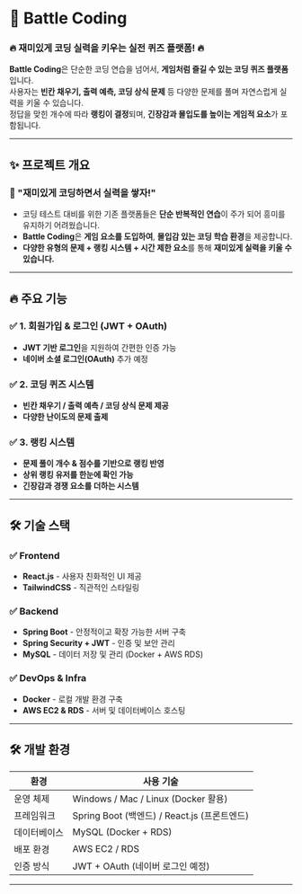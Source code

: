 # 🚀 Battle Coding

### **🔥 재미있게 코딩 실력을 키우는 실전 퀴즈 플랫폼! 🔥**

**Battle Coding**은 단순한 코딩 연습을 넘어서, **게임처럼 즐길 수 있는 코딩 퀴즈 플랫폼**입니다.  
사용자는 **빈칸 채우기, 출력 예측, 코딩 상식 문제** 등 다양한 문제를 풀며 자연스럽게 실력을 키울 수 있습니다.  
정답을 맞힌 개수에 따라 **랭킹이 결정**되며, **긴장감과 몰입도를 높이는 게임적 요소**가 포함됩니다.

---

## **✨ 프로젝트 개요**
### **🚀 "재미있게 코딩하면서 실력을 쌓자!"**
- 코딩 테스트 대비를 위한 기존 플랫폼들은 **단순 반복적인 연습**이 주가 되어 흥미를 유지하기 어려웠습니다.
- **Battle Coding**은 **게임 요소를 도입하여**, **몰입감 있는 코딩 학습 환경**을 제공합니다.
- **다양한 유형의 문제 + 랭킹 시스템 + 시간 제한 요소**를 통해 **재미있게 실력을 키울 수 있습니다.**

---

## **🔥 주요 기능**
### ✅ **1. 회원가입 & 로그인 (JWT + OAuth)**
- **JWT 기반 로그인**을 지원하여 간편한 인증 가능
- **네이버 소셜 로그인(OAuth)** 추가 예정

### ✅ **2. 코딩 퀴즈 시스템**
- **빈칸 채우기 / 출력 예측 / 코딩 상식 문제 제공**
- **다양한 난이도의 문제 출제**

### ✅ **3. 랭킹 시스템**
- **문제 풀이 개수 & 점수를 기반으로 랭킹 반영**
- **상위 랭킹 유저를 한눈에 확인 가능**
- **긴장감과 경쟁 요소를 더하는 시스템**

---

## **🛠️ 기술 스택**
### **✅ Frontend**
- **React.js** - 사용자 친화적인 UI 제공
- **TailwindCSS** - 직관적인 스타일링

### **✅ Backend**
- **Spring Boot** - 안정적이고 확장 가능한 서버 구축
- **Spring Security + JWT** - 인증 및 보안 관리
- **MySQL** - 데이터 저장 및 관리 (Docker + AWS RDS)

### **✅ DevOps & Infra**
- **Docker** - 로컬 개발 환경 구축
- **AWS EC2 & RDS** - 서버 및 데이터베이스 호스팅

---

## **🛠️ 개발 환경**
| 환경      | 사용 기술 |
|-----------|----------|
| 운영 체제 | Windows / Mac / Linux (Docker 활용) |
| 프레임워크 | Spring Boot (백엔드) / React.js (프론트엔드) |
| 데이터베이스 | MySQL (Docker + RDS) |
| 배포 환경 | AWS EC2 / RDS |
| 인증 방식 | JWT + OAuth (네이버 로그인 예정) |

---
